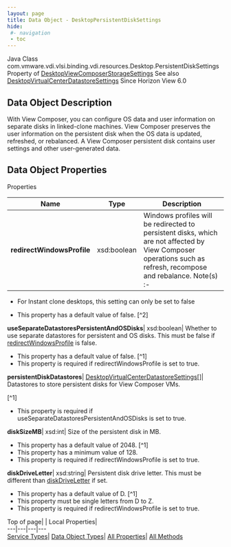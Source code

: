 ```yaml
---
layout: page
title: Data Object - DesktopPersistentDiskSettings
hide:
 #- navigation
 - toc
---
```






Java Class
    com.vmware.vdi.vlsi.binding.vdi.resources.Desktop.PersistentDiskSettings
Property of
     [DesktopViewComposerStorageSettings](vdi.resources.Desktop.ViewComposerStorageSettings.md#field_detail)
See also
     [DesktopVirtualCenterDatastoreSettings](vdi.resources.Desktop.VirtualCenterDatastoreSettings.md)
Since 
    Horizon View 6.0

## Data Object Description 

With View Composer, you can configure OS data and user information on separate disks in linked-clone machines. View Composer preserves the user information on the persistent disk when the OS data is updated, refreshed, or rebalanced. A View Composer persistent disk contains user settings and other user-generated data. 

## Data Object Properties

Properties

Name |  Type |  Description   
---|---|---  
**redirectWindowsProfile**|  xsd:boolean|  Windows profiles will be redirected to persistent disks, which are not affected by View Composer operations such as refresh, recompose and rebalance. Note(s) :-   


  * For Instant clone desktops, this setting can only be set to false

  


  * This property has a default value of false.
[^2]

  
**useSeparateDatastoresPersistentAndOSDisks**|  xsd:boolean|  Whether to use separate datastores for persistent and OS disks. This must be false if [redirectWindowsProfile](vdi.resources.Desktop.PersistentDiskSettings.md#redirectWindowsProfile) is false.   


  * This property has a default value of false.
[^1]
  * This property is required if redirectWindowsProfile is set to true.

  
**persistentDiskDatastores**| [DesktopVirtualCenterDatastoreSettings[]](vdi.resources.Desktop.VirtualCenterDatastoreSettings.md)|  Datastores to store persistent disks for View Composer VMs.   


[^1]
  * This property is required if useSeparateDatastoresPersistentAndOSDisks is set to true.

  
**diskSizeMB**|  xsd:int|  Size of the persistent disk in MB.   


  * This property has a default value of 2048.
[^1]
  * This property has a minimum value of 128. 
  * This property is required if redirectWindowsProfile is set to true.

  
**diskDriveLetter**|  xsd:string|  Persistent disk drive letter. This must be different than [diskDriveLetter](vdi.resources.Desktop.NonPersistentDiskSettings.md#diskDriveLetter) if set.   


  * This property has a default value of D.
[^1]
  * This property must be single letters from D to Z. 
  * This property is required if redirectWindowsProfile is set to true.

  
  
  
Top of page| | Local Properties|   
---|---|---|---  
[Service Types](index-mo_types.md)| [Data Object Types](index-do_types.md)| [All Properties](index-properties.md)| [All Methods](index-methods.md)  
  
  

